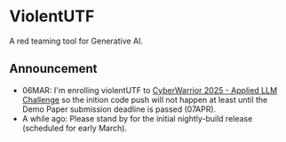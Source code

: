 # ViolentUTF
A red teaming tool for Generative AI.

## Announcement
- 06MAR: I'm enrolling violentUTF to [CyberWarrior 2025 - Applied LLM Challenge](https://www.svcsi.org/events-1/cyberwarrior-2025-applied-llm-challenge) so the inition code push will not happen at least until the Demo Paper submission deadline is passed (07APR).
- A while ago: Please stand by for the initial nightly-build release (scheduled for early March). 
